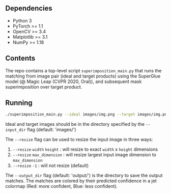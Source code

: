 ## Dependencies
* Python 3
* PyTorch >= 1.1
* OpenCV >= 3.4
* Matplotlib >= 3.1
* NumPy >= 1.18

## Contents
The repo contains a top-level script `superimposition_main.py` that runs the matching from image pair (ideal and target products) using the SuperGlue model (@ Magic Leap (CVPR 2020, Oral)), and subsequent mask superimposition over target product.

## Running
```sh
./superimposition_main.py --ideal images/img.png --target images/img.png --mask path/to/mask.png --perception path/to/file.json --defect defect_type
```

Ideal and target images should be in the directory specified by the `--input_dir` flag (default: 'images/')

The `--resize` flag can be used to resize the input image in three ways:

1. `--resize` `width` `height` : will resize to exact `width` x `height` dimensions
2. `--resize` `max_dimension` : will resize largest input image dimension to `max_dimension`
3. `--resize` `-1` : will not resize (default)


The `--output_dir` flag (default: 'output/') is the directory to save the output matches. The matches are colored by their predicted confidence in a jet colormap (Red: more confident, Blue: less confident).



